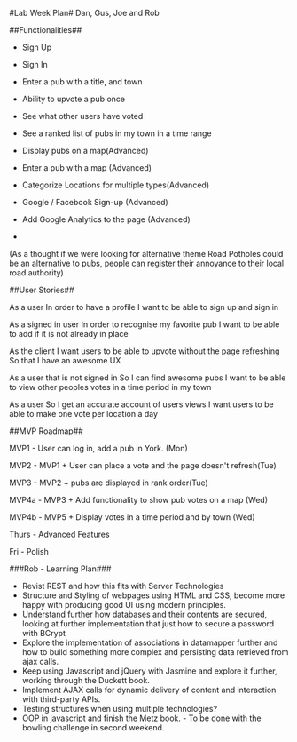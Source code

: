 #Lab Week Plan#
Dan, Gus, Joe and Rob


##Functionalities##

- Sign Up
- Sign In
- Enter a pub with a title, and town
- Ability to upvote a pub once
- See what other users have voted
- See a ranked list of pubs in my town in a time range

- Display pubs on a map(Advanced)
- Enter a pub with a map (Advanced)
- Categorize Locations for multiple types(Advanced)
- Google / Facebook Sign-up (Advanced)
- Add Google Analytics to the page (Advanced)
- 
(As a thought if we were looking for alternative theme Road Potholes could be an alternative to pubs, people can register their annoyance to their local road authority)

##User Stories##

As a user
In order to have a profile
I want to be able to sign up and sign in

As a signed in user
In order to recognise my favorite pub
I want to be able to add if it is not already in place

As the client
I want users to be able to upvote without the page refreshing
So that I have an awesome UX

As a user that is not signed in
So I can find awesome pubs
I want to be able to view other peoples votes in a time period in my town

As a user
So I get an accurate account of users views
I want users to be able to make one vote per location a day


##MVP Roadmap##

MVP1 - User can log in, add a pub in York. (Mon)

MVP2 - MVP1 + User can place a vote and the page doesn't refresh(Tue)

MVP3 - MVP2 + pubs are displayed in rank order(Tue)

MVP4a - MVP3 + Add functionality to show pub votes on a map (Wed)

MVP4b - MVP5 + Display votes in a time period and by town (Wed)

Thurs - Advanced Features

Fri - Polish

###Rob - Learning Plan###

- Revist REST and how this fits with Server Technologies
- Structure and Styling of webpages using HTML and CSS, become more happy with producing good UI using modern principles.
- Understand further how databases and their contents are secured, looking at further implementation that just how to secure a password with BCrypt
- Explore the implementation of associations in datamapper further and how to build something more complex and persisting data retrieved from ajax calls.
- Keep using Javascript and jQuery with Jasmine and explore it further, working through the Duckett book.
- Implement AJAX calls for dynamic delivery of content and interaction with third-party APIs.
- Testing structures when using multiple technologies?
- OOP in javascript and finish the Metz book. - To be done with the bowling challenge in second weekend.
